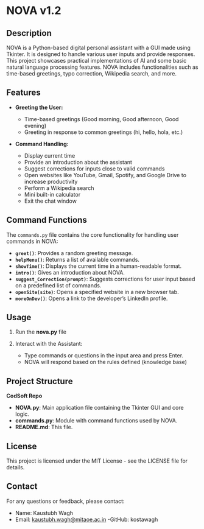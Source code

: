 # NOVA v1.2

## Description

NOVA is a Python-based digital personal assistant with a GUI made using Tkinter. It is designed to handle various user inputs and provide responses. This project showcases practical implementations of AI and some basic natural language processing features. NOVA includes functionalities such as time-based greetings, typo correction, Wikipedia search, and more.


## Features

- **Greeting the User:**
  - Time-based greetings (Good morning, Good afternoon, Good evening)
  - Greeting in response to common greetings (hi, hello, hola, etc.)

- **Command Handling:**
  - Display current time
  - Provide an introduction about the assistant
  - Suggest corrections for inputs close to valid commands
  - Open websites like YouTube, Gmail, Spotify, and Google Drive to increase productivity
  - Perform a Wikipedia search
  - Mini built-in calculator
  - Exit the chat window


## Command Functions

The `commands.py` file contains the core functionality for handling user commands in NOVA:

- **`greet()`**:                    Provides a random greeting message.
- **`helpMenu()`**:                 Returns a list of available commands.
- **`showTime()`**:                 Displays the current time in a human-readable format.
- **`intro()`**:                    Gives an introduction about NOVA.
- **`suggest_Correction(prompt)`**: Suggests corrections for user input based on a predefined list of commands.
- **`openSite(site)`**:             Opens a specified website in a new browser tab.
- **`moreOnDev()`**:                Opens a link to the developer’s LinkedIn profile.


## Usage

1) Run the **nova.py** file 

2) Interact with the Assistant:
    - Type commands or questions in the input area and press Enter.
    - NOVA will respond based on the rules defined (knowledge base)


## Project Structure

**CodSoft Repo**
- **NOVA.py**: Main application file containing the Tkinter GUI and core logic.
- **commands.py**: Module with command functions used by NOVA.
- **README.md**: This file.


## License
This project is licensed under the MIT License - see the LICENSE file for details.


## Contact
For any questions or feedback, please contact:
- Name: Kaustubh Wagh
- Email: kaustubh.wagh@mitaoe.ac.in
 -GitHub: kostawagh
